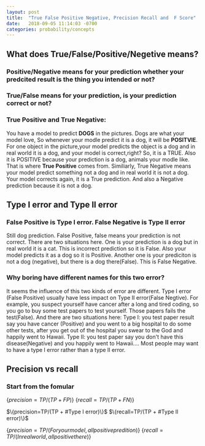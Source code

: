 ```yaml
---
layout: post
title:  "True False Positive Negative, Precision Recall and  F Score"
date:   2018-09-05 11:14:03 -0700
categories: probability/concepts
---
```


## What does True/False/Positive/Negetive means?

### Positive/Negative means for your prediction whether your predcited result is the thing you intended or not?

### True/False means for your prediction, is your prediction correct or not?
### True Positive and True Negative:
You have a model to predict **DOGS** in the pictures.  Dogs are what your model love,  So whenever your modle predict it is a dog, it will be <b>POSITVIE</b>.  For one object in the picture,your model predicts the object is a dog and in real world it is a dog, and your model is correct,right?  So, it is a TRUE. Also it is POSITIVE because your prediction is a dog, animals your modle like.  That is where **True Positive** comes from.
Similiarly, True Negative means your model predict something not a dog and in real world it is not a dog.  Your model corrects again, it is a True prediction.  And also a Negative prediction because it is not a dog.

## Type I error and Type II error
### False Positive is Type I error. False Negative is Type II error
Still dog prediction.  False Positive, false means your prediction is not correct.  There are two situations here.  One is your prediction is a dog but in real world it is a cat.  This is incorrect prediction so it is False.  Also your model predicts it as a dog so it is Positive.  Another one is your prediciton is not a dog (negative), but there is a dog there(False).  This is False Negative.
### Why boring have different names for this two error?
It seems the influence of this two kinds of error are different.  Type I error (False Positive) usually have less impact on Type II error(False Negtive).  For example, you suspect yourself have cancer after a long and tired coding, so you go to buy some test papers to test yourself.  Those papers fails the test(False). And there are two situations here: Type I: you test paper result say you have cancer (Positive) and you went to a big hospital to do some other tests,  after you get out of the hospital you swear to the God and happily went to Hawaii.  Type II: you test paper say you don't have this disease(Negative) and you happily went to Hawaii....
Most people may want to have a type I error rather than a type II error.
## Precision vs recall
### Start from the fomular
$\{precision=TP/(TP + FP)\}$
$\{recall=TP/(TP + FN)\}$

$\{precision=TP/(TP + #Type I error)\}$
$\{recall=TP/(TP + #Type II error)\}$

$\{precision=TP/(For your model, all positive predition)\}$
$\{recall=TP/(In real world, all positive there)\}$

<!-- ### why should we care about such defination?
    You want to build a model to predict a very rare disease. In real world 99% people will not have this disease. With long and hard work, you built this model and it has 97% accuracy. 100 diseast people come, this will tell 97 people they have disease, and rest 3 are ok.
    Another guy build another model only predict the people are OK. If 100 disease people come, it will predict none of them have this disease. But in real world, 99% people will not have this disease and only 1% person may have,  this model seems better than the previous one.
    To envalue this two models we can caculate the precision and recall.
    In real world,10000 people came, on average there is 100 people have this disease, and 9900 are ok.
    For the first one:
    precision=97/(97+) -->




